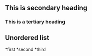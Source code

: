 ## This is secondary heading
### This is a tertiary heading

## Unordered list
*first
*second
*third
